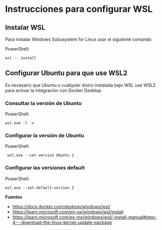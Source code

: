# Instrucciones para configurar WSL

## Instalar WSL

Para instalar Windows Subusystem for Linux usar el siguiente comando

PowerShell:

<code>wsl -- install</code>

## Configurar Ubuntu para que use WSL2

Es necesario que Ubuntu o cualquier distro instalada bajo WSL use WSL2 para activar la integración con Docker Desktop

### Consultar la versión de Ubuntu
PowerShell:

<code>wsl.exe -l -v</code>

### Configurar la versión de Ubuntu
PowerShell:

<code> wsl.exe --set-version Ubuntu 2</code>

### Configurar las versiones default
PowerShell:

<code>wsl.exe --set-default-version 2</code>

**Fuentes**

- https://docs.docker.com/desktop/windows/wsl/
- https://learn.microsoft.com/en-us/windows/wsl/install
- https://learn.microsoft.com/es-mx/windows/wsl/-install-manual#step-4---download-the-linux-kernel-update-package
